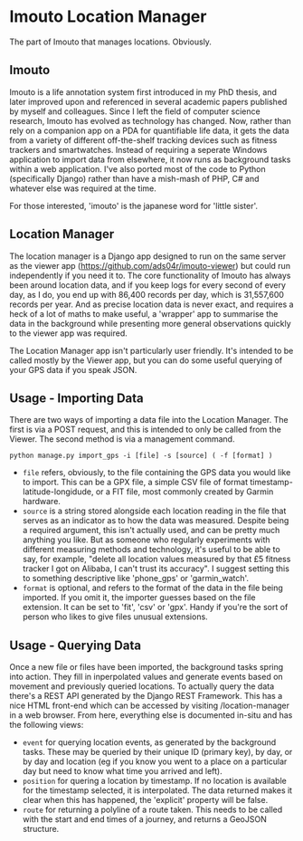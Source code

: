 Imouto Location Manager
=======================

The part of Imouto that manages locations. Obviously.

Imouto
------
Imouto is a life annotation system first introduced in my PhD thesis, and
later improved upon and referenced in several academic papers published by
myself and colleagues. Since I left the field of computer science research,
Imouto has evolved as technology has changed. Now, rather than rely on
a companion app on a PDA for quantifiable life data, it gets the data from
a variety of different off-the-shelf tracking devices such as fitness
trackers and smartwatches. Instead of requiring a seperate Windows
application to import data from elsewhere, it now runs as background
tasks within a web application. I've also ported most of the code to
Python (specifically Django) rather than have a mish-mash of PHP, C# and
whatever else was required at the time.

For those interested, 'imouto' is the japanese word for 'little sister'.

Location Manager
----------------
The location manager is a Django app designed to run on the same server as
the viewer app (https://github.com/ads04r/imouto-viewer) but could run
independently if you need it to. The core functionality of Imouto has always
been around location data, and if you keep logs for every second of every
day, as I do, you end up with 86,400 records per day, which is 31,557,600
records per year. And as precise location data is never exact, and requires
a heck of a lot of maths to make useful, a 'wrapper' app to summarise the
data in the background while presenting more general observations quickly
to the viewer app was required.

The Location Manager app isn't particularly user friendly. It's intended
to be called mostly by the Viewer app, but you can do some useful querying
of your GPS data if you speak JSON.

Usage - Importing Data
----------------------

There are two ways of importing a data file into the Location Manager. The
first is via a POST request, and this is intended to only be called from
the Viewer. The second method is via a management command.

    python manage.py import_gps -i [file] -s [source] ( -f [format] )

* `file` refers, obviously, to the file containing the GPS data you would
  like to import. This can be a GPX file, a simple CSV file of format
  timestamp-latitude-longidude, or a FIT file, most commonly created by
  Garmin hardware.
* `source` is a string stored alongside each location reading in the file
  that serves as an indicator as to how the data was measured. Despite
  being a required argument, this isn't actually used, and can be pretty
  much anything you like. But as someone who regularly experiments with
  different measuring methods and technology, it's useful to be able to
  say, for example, "delete all location values measured by that £5
  fitness tracker I got on Alibaba, I can't trust its accuracy". I suggest
  setting this to something descriptive like 'phone_gps' or 'garmin_watch'.
* `format` is optional, and refers to the format of the data in the file
  being imported. If you omit it, the importer guesses based on the
  file extension. It can be set to 'fit', 'csv' or 'gpx'. Handy if you're
  the sort of person who likes to give files unusual extensions.

Usage - Querying Data
---------------------

Once a new file or files have been imported, the background tasks spring
into action. They fill in inperpolated values and generate events based on
movement and previously queried locations. To actually query the data there's
a REST API generated by the Django REST Framework. This has a nice HTML
front-end which can be accessed by visiting /location-manager in a web
browser. From here, everything else is documented in-situ and has the
following views:

* `event` for querying location events, as generated by the background tasks.
  These may be queried by their unique ID (primary key), by day, or by
  day and location (eg if you know you went to a place on a particular day
  but need to know what time you arrived and left).
* `position` for quering a location by timestamp. If no location is available
  for the timestamp selected, it is interpolated. The data returned makes it
  clear when this has happened, the 'explicit' property will be false.
* `route` for returning a polyline of a route taken. This needs to be called
  with the start and end times of a journey, and returns a GeoJSON structure.

